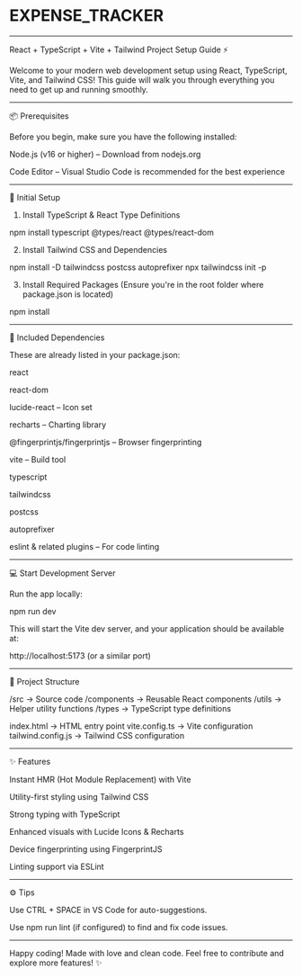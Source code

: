 # EXPENSE_TRACKER




---

React + TypeScript + Vite + Tailwind Project Setup Guide ⚡

Welcome to your modern web development setup using React, TypeScript, Vite, and Tailwind CSS! This guide will walk you through everything you need to get up and running smoothly.


---

📦 Prerequisites

Before you begin, make sure you have the following installed:

Node.js (v16 or higher) – Download from nodejs.org

Code Editor – Visual Studio Code is recommended for the best experience



---

🚀 Initial Setup

1. Install TypeScript & React Type Definitions

npm install typescript @types/react @types/react-dom


2. Install Tailwind CSS and Dependencies

npm install -D tailwindcss postcss autoprefixer
npx tailwindcss init -p


3. Install Required Packages
(Ensure you're in the root folder where package.json is located)

npm install




---

🧩 Included Dependencies

These are already listed in your package.json:

react

react-dom

lucide-react – Icon set

recharts – Charting library

@fingerprintjs/fingerprintjs – Browser fingerprinting

vite – Build tool

typescript

tailwindcss

postcss

autoprefixer

eslint & related plugins – For code linting



---

💻 Start Development Server

Run the app locally:

npm run dev

This will start the Vite dev server, and your application should be available at:

http://localhost:5173 (or a similar port)


---

📁 Project Structure

/src              -> Source code
  /components     -> Reusable React components
  /utils          -> Helper utility functions
  /types          -> TypeScript type definitions

index.html        -> HTML entry point
vite.config.ts    -> Vite configuration
tailwind.config.js -> Tailwind CSS configuration


---

✨ Features

Instant HMR (Hot Module Replacement) with Vite

Utility-first styling using Tailwind CSS

Strong typing with TypeScript

Enhanced visuals with Lucide Icons & Recharts

Device fingerprinting using FingerprintJS

Linting support via ESLint



---

⚙ Tips

Use CTRL + SPACE in VS Code for auto-suggestions.

Use npm run lint (if configured) to find and fix code issues.



---

Happy coding! Made with love and clean code.
Feel free to contribute and explore more features! ✨


